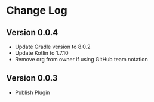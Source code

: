 Change Log
==========

## Version 0.0.4
* Update Gradle version to 8.0.2
* Update Kotlin to 1.7.10
* Remove org from owner if using GitHub team notation

## Version 0.0.3
* Publish Plugin
